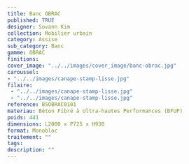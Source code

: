 ```yaml
---
title: Banc OBRAC 
published: TRUE
designer: Sovann Kim
collection: Mobilier urbain
category: Assise
sub_category: Banc
gamme: OBRAC 
finitions: 
cover_image: "../../images/cover_image/banc-obrac.jpg"
caroussel: 
- "../../images/canape-stamp-lisse.jpg"
filaire: 
 - "../../images/canape-stamp-lisse.jpg"
 - "../../images/canape-stamp-lisse.jpg"
reference: BSOBRAC0101
materiau: Béton Fibré à Ultra-hautes Performances (BFUP)
poids: 441
dimensions: L2000 x P725 x H930
format: Monobloc
traitement: ""
tags: 
description: ""
---
```

